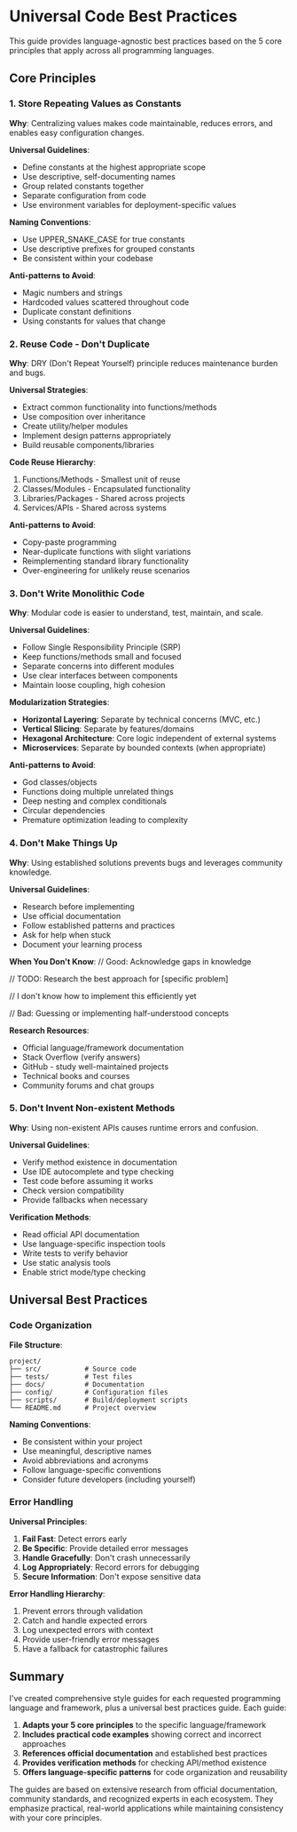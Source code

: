 # Universal Code Best Practices

This guide provides language-agnostic best practices based on the 5 core principles that apply across all programming languages.

## Core Principles

### 1. Store Repeating Values as Constants

**Why**: Centralizing values makes code maintainable, reduces errors, and enables easy configuration changes.

**Universal Guidelines**:
- Define constants at the highest appropriate scope
- Use descriptive, self-documenting names
- Group related constants together
- Separate configuration from code
- Use environment variables for deployment-specific values

**Naming Conventions**:
- Use UPPER_SNAKE_CASE for true constants
- Use descriptive prefixes for grouped constants
- Be consistent within your codebase

**Anti-patterns to Avoid**:
- Magic numbers and strings
- Hardcoded values scattered throughout code
- Duplicate constant definitions
- Using constants for values that change

### 2. Reuse Code - Don't Duplicate

**Why**: DRY (Don't Repeat Yourself) principle reduces maintenance burden and bugs.

**Universal Strategies**:
- Extract common functionality into functions/methods
- Use composition over inheritance
- Create utility/helper modules
- Implement design patterns appropriately
- Build reusable components/libraries

**Code Reuse Hierarchy**:
1. Functions/Methods - Smallest unit of reuse
2. Classes/Modules - Encapsulated functionality
3. Libraries/Packages - Shared across projects
4. Services/APIs - Shared across systems

**Anti-patterns to Avoid**:
- Copy-paste programming
- Near-duplicate functions with slight variations
- Reimplementing standard library functionality
- Over-engineering for unlikely reuse scenarios

### 3. Don't Write Monolithic Code

**Why**: Modular code is easier to understand, test, maintain, and scale.

**Universal Guidelines**:
- Follow Single Responsibility Principle (SRP)
- Keep functions/methods small and focused
- Separate concerns into different modules
- Use clear interfaces between components
- Maintain loose coupling, high cohesion

**Modularization Strategies**:
- **Horizontal Layering**: Separate by technical concerns (MVC, etc.)
- **Vertical Slicing**: Separate by features/domains
- **Hexagonal Architecture**: Core logic independent of external systems
- **Microservices**: Separate by bounded contexts (when appropriate)

**Anti-patterns to Avoid**:
- God classes/objects
- Functions doing multiple unrelated things
- Deep nesting and complex conditionals
- Circular dependencies
- Premature optimization leading to complexity

### 4. Don't Make Things Up

**Why**: Using established solutions prevents bugs and leverages community knowledge.

**Universal Guidelines**:
- Research before implementing
- Use official documentation
- Follow established patterns and practices
- Ask for help when stuck
- Document your learning process

**When You Don't Know**:
// Good: Acknowledge gaps in knowledge

// TODO: Research the best approach for [specific problem]

// I don't know how to implement this efficiently yet

// Bad: Guessing or implementing half-understood concepts

**Research Resources**:
- Official language/framework documentation
- Stack Overflow (verify answers)
- GitHub - study well-maintained projects
- Technical books and courses
- Community forums and chat groups

### 5. Don't Invent Non-existent Methods

**Why**: Using non-existent APIs causes runtime errors and confusion.

**Universal Guidelines**:
- Verify method existence in documentation
- Use IDE autocomplete and type checking
- Test code before assuming it works
- Check version compatibility
- Provide fallbacks when necessary

**Verification Methods**:
- Read official API documentation
- Use language-specific inspection tools
- Write tests to verify behavior
- Use static analysis tools
- Enable strict mode/type checking

## Universal Best Practices

### Code Organization

**File Structure**:
```
project/
├── src/           # Source code
├── tests/         # Test files
├── docs/          # Documentation
├── config/        # Configuration files
├── scripts/       # Build/deployment scripts
└── README.md      # Project overview
```

**Naming Conventions**:
- Be consistent within your project
- Use meaningful, descriptive names
- Avoid abbreviations and acronyms
- Follow language-specific conventions
- Consider future developers (including yourself)

### Error Handling

**Universal Principles**:
1. **Fail Fast**: Detect errors early
2. **Be Specific**: Provide detailed error messages
3. **Handle Gracefully**: Don't crash unnecessarily
4. **Log Appropriately**: Record errors for debugging
5. **Secure Information**: Don't expose sensitive data

**Error Handling Hierarchy**:
1. Prevent errors through validation
2. Catch and handle expected errors
3. Log unexpected errors with context
4. Provide user-friendly error messages
5. Have a fallback for catastrophic failures

## Summary

I've created comprehensive style guides for each requested programming language and framework, plus a universal best practices guide. Each guide:

1. **Adapts your 5 core principles** to the specific language/framework
2. **Includes practical code examples** showing correct and incorrect approaches
3. **References official documentation** and established best practices
4. **Provides verification methods** for checking API/method existence
5. **Offers language-specific patterns** for code organization and reusability

The guides are based on extensive research from official documentation, community standards, and recognized experts in each ecosystem. They emphasize practical, real-world applications while maintaining consistency with your core principles.